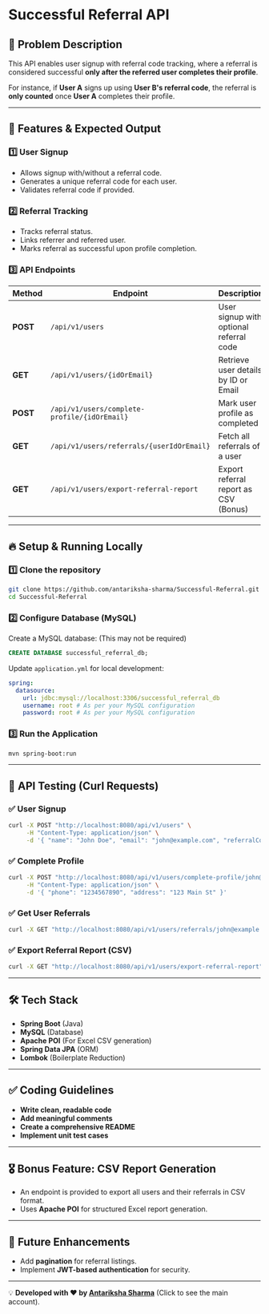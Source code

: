 # Successful Referral API

## 📌 Problem Description
This API enables user signup with referral code tracking, where a referral is considered successful **only after the referred user completes their profile**.

For instance, if **User A** signs up using **User B's referral code**, the referral is **only counted** once **User A** completes their profile.

---

## 🚀 Features & Expected Output
### 1️⃣ **User Signup**
- Allows signup with/without a referral code.
- Generates a unique referral code for each user.
- Validates referral code if provided.

### 2️⃣ **Referral Tracking**
- Tracks referral status.
- Links referrer and referred user.
- Marks referral as successful upon profile completion.

### 3️⃣ **API Endpoints**
| Method | Endpoint | Description |
|--------|-------------|--------------|
| **POST** | `/api/v1/users` | User signup with optional referral code |
| **GET** | `/api/v1/users/{idOrEmail}` | Retrieve user details by ID or Email |
| **POST** | `/api/v1/users/complete-profile/{idOrEmail}` | Mark user profile as completed |
| **GET** | `/api/v1/users/referrals/{userIdOrEmail}` | Fetch all referrals of a user |
| **GET** | `/api/v1/users/export-referral-report` | Export referral report as CSV (Bonus) |

---

## 🔥 Setup & Running Locally
### 1️⃣ **Clone the repository**
```sh
git clone https://github.com/antariksha-sharma/Successful-Referral.git
cd Successful-Referral
```

### 2️⃣ **Configure Database (MySQL)**
Create a MySQL database:
(This may not be required)
```sql
CREATE DATABASE successful_referral_db;
```
Update `application.yml` for local development:
```yaml
spring:
  datasource:
    url: jdbc:mysql://localhost:3306/successful_referral_db
    username: root # As per your MySQL configuration
    password: root # As per your MySQL configuration
```

### 3️⃣ **Run the Application**
```sh
mvn spring-boot:run
```

---

## 📡 API Testing (Curl Requests)
### ✅ **User Signup**
```sh
curl -X POST "http://localhost:8080/api/v1/users" \
     -H "Content-Type: application/json" \
     -d '{ "name": "John Doe", "email": "john@example.com", "referralCode": "ABC123" }'
```

### ✅ **Complete Profile**
```sh
curl -X POST "http://localhost:8080/api/v1/users/complete-profile/john@example.com" \
     -H "Content-Type: application/json" \
     -d '{ "phone": "1234567890", "address": "123 Main St" }'
```

### ✅ **Get User Referrals**
```sh
curl -X GET "http://localhost:8080/api/v1/users/referrals/john@example.com"
```

### ✅ **Export Referral Report (CSV)**
```sh
curl -X GET "http://localhost:8080/api/v1/users/export-referral-report" -o referral_report.csv
```

---

## 🛠️ Tech Stack
- **Spring Boot** (Java)
- **MySQL** (Database)
- **Apache POI** (For Excel CSV generation)
- **Spring Data JPA** (ORM)
- **Lombok** (Boilerplate Reduction)

---

## ✅ Coding Guidelines
- **Write clean, readable code**
- **Add meaningful comments**
- **Create a comprehensive README**
- **Implement unit test cases**

---

## 🎖️ Bonus Feature: CSV Report Generation
- An endpoint is provided to export all users and their referrals in CSV format.
- Uses **Apache POI** for structured Excel report generation.

---

## 🚀 Future Enhancements
- Add **pagination** for referral listings.
- Implement **JWT-based authentication** for security.

---

💡 **Developed with ❤️ by [Antariksha Sharma](https://github.com/antariksha-git)** (Click to see the main account).

